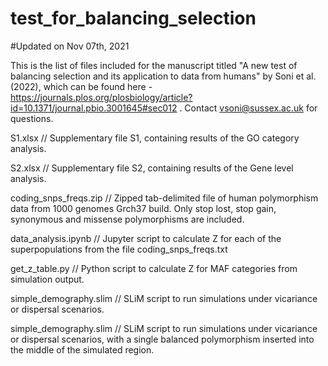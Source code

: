 # test_for_balancing_selection

#Updated on Nov 07th, 2021

This is the list of files included for the manuscript titled "A new test of balancing selection and its application to data from humans" by Soni et al. (2022), which can be found here - https://journals.plos.org/plosbiology/article?id=10.1371/journal.pbio.3001645#sec012 . Contact vsoni@sussex.ac.uk for questions.

S1.xlsx // Supplementary file S1, containing results of the GO category analysis.

S2.xlsx // Supplementary file S2, containing results of the Gene level analysis.

coding_snps_freqs.zip // Zipped tab-delimited file of human polymorphism data from 1000 genomes Grch37 build. Only stop lost, stop gain, synonymous and missense polymorphisms are included.

data_analysis.ipynb // Jupyter script to calculate Z for each of the superpopulations from the file coding_snps_freqs.txt

get_z_table.py // Python script to calculate Z for MAF categories from simulation output.

simple_demography.slim // SLiM script to run simulations under vicariance or dispersal scenarios.

simple_demography.slim // SLiM script to run simulations under vicariance or dispersal scenarios, with a single balanced polymorphism inserted into the middle of the simulated region.
